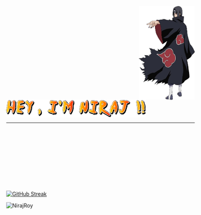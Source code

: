 <img height="250px" width="150px" align="right" src="./Itachi-Uchiha-PNG-File.png" >
<br>
<br>
<br>

 <img align="center" src="./HEY.png">
<hr>
<br>
<br>
<br>
<br>
<br>
<br>
<br>
<br>
<br>


<!-- img src="./71f1a93b6932fffc6a4e8bd43dab7f39.gif" width="100%" height="auto" align="center"-->

<a href="https://git.io/streak-stats"><img width="430px" align="bottom&&left"  src="https://streak-stats.demolab.com?user=NirajRoy43&theme=highcontrast&border_radius=4&type=png"  alt="GitHub Streak" /></a>

<img width="360px" align="bottom&&right" src="https://github-readme-stats.vercel.app/api/top-langs/?username=NirajRoy43&layout=compact&hide_border=true&bg_color=0d1117" alt="NirajRoy">

<br />
<br />

<!--![my GitHub stats](https://github-readme-stats.vercel.app/api?username=NirajRoy43&theme=highcontrast&show_icons=true)-->





